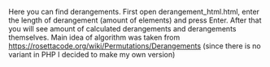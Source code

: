 Here you can find derangements. 
First open derangement_html.html, enter the length of derangement (amount of elements) and press Enter.
After that you will see amount of calculated derangements and derangements themselves.
Main idea of algorithm was taken from https://rosettacode.org/wiki/Permutations/Derangements (since there is no variant in PHP I decided to make my own version)
